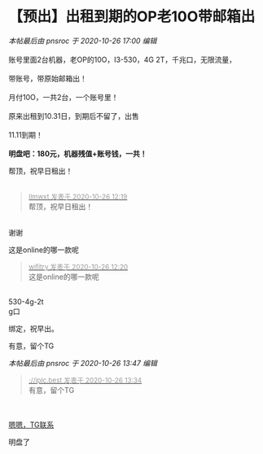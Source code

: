 # 【预出】出租到期的OP老10O带邮箱出


<i class="pstatus"> 本帖最后由 pnsroc 于 2020-10-26 17:00 编辑 </i><br />
<br />
账号里面2台机器，老OP的10O，I3-530，4G 2T，千兆口，无限流量，<br />
<br />
带账号，带原始邮箱出！<br />
<br />
月付10O，一共2台，一个账号里！<br />
<br />
原来出租到10.31日，到期后不留了，出售<br />
<br />
11.11到期！<br />
<br />
<strong>明盘吧：180元，机器残值+账号钱，一共！<br />
</strong>

帮顶，祝早日租出！<br />
<br />
<img src="static/image/smiley/default/hug.gif" smilieid="13" border="0" alt="" /><img src="static/image/smiley/default/hug.gif" smilieid="13" border="0" alt="" /><img src="static/image/smiley/default/hug.gif" smilieid="13" border="0" alt="" />

<div class="quote"><blockquote><font size="2"><a href="https://www.hostloc.com/forum.php?mod=redirect&amp;goto=findpost&amp;pid=9353464&amp;ptid=758540" target="_blank"><font color="#999999">llmwxt 发表于 2020-10-26 12:19</font></a></font><br />
帮顶，祝早日租出！</blockquote></div><br />
谢谢

这是online的哪一款呢

<div class="quote"><blockquote><font size="2"><a href="https://www.hostloc.com/forum.php?mod=redirect&amp;goto=findpost&amp;pid=9353469&amp;ptid=758540" target="_blank"><font color="#999999">wifitry 发表于 2020-10-26 12:20</font></a></font><br />
这是online的哪一款呢</blockquote></div><br />
530-4g-2t<br />
g口

绑定，祝早出。

有意，留个TG

<i class="pstatus"> 本帖最后由 pnsroc 于 2020-10-26 13:47 编辑 </i><br />
<div class="quote"><blockquote><font size="2"><a href="https://www.hostloc.com/forum.php?mod=redirect&amp;goto=findpost&amp;pid=9353788&amp;ptid=758540" target="_blank"><font color="#999999">://iplc.best 发表于 2020-10-26 13:34</font></a></font><br />
有意，留个TG</blockquote></div><br />
<br />
<a href="https://www.hostloc.com/home.php?mod=space&amp;uid=32550" target="_blank">嗯嗯，TG联系</a>

明盘了
